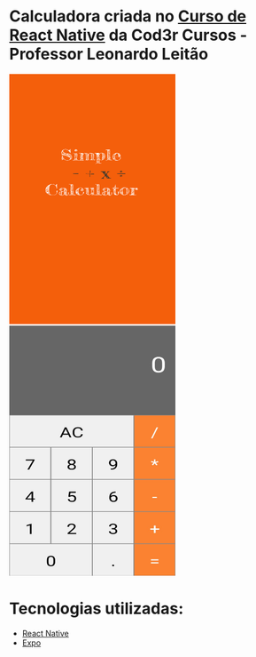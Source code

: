 # Calculadora criada no [Curso de React Native](https://www.udemy.com/course/curso-react-native) da Cod3r Cursos - Professor Leonardo Leitão

<img src="https://raw.githubusercontent.com/juniorlourenco/calculator/master/assets/splash.png" width="300" height="450" />   <img src ="https://raw.githubusercontent.com/juniorlourenco/calculator/master/Calculator.jpeg" width="300" height="450">

# Tecnologias utilizadas:
* [React Native](https://reactnative.dev/)
* [Expo](https://expo.io/)



